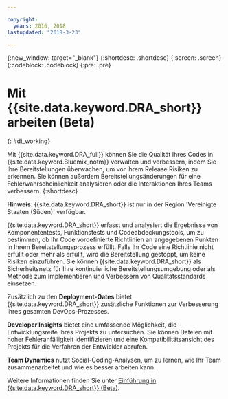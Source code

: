 ```yaml
---

copyright:
  years: 2016, 2018
lastupdated: "2018-3-23"

---
```


{:new_window: target="_blank"}
{:shortdesc: .shortdesc}
{:screen: .screen}
{:codeblock: .codeblock}
{:pre: .pre}

# Mit {{site.data.keyword.DRA_short}} arbeiten (Beta)
{: #di_working}

Mit {{site.data.keyword.DRA_full}} können Sie die Qualität Ihres Codes in {{site.data.keyword.Bluemix_notm}} verwalten und verbessern, indem Sie Ihre Bereitstellungen überwachen, um vor ihrem Release Risiken zu erkennen. Sie können außerdem Bereitstellungsänderungen für eine Fehlerwahrscheinlichkeit analysieren oder die Interaktionen Ihres Teams verbessern.
{:shortdesc}

**Hinweis**: {{site.data.keyword.DRA_short}} ist nur in der Region 'Vereinigte Staaten (Süden)' verfügbar.

{{site.data.keyword.DRA_short}} erfasst und analysiert die Ergebnisse von Komponententests, Funktionstests und Codeabdeckungstools, um zu bestimmen, ob Ihr Code vordefinierte Richtlinien an angegebenen Punkten in Ihrem Bereitstellungsprozess erfüllt. Falls Ihr Code eine Richtlinie nicht erfüllt oder mehr als erfüllt, wird die Bereitstellung gestoppt, um keine Risiken einzuführen. Sie können {{site.data.keyword.DRA_short}} als Sicherheitsnetz für Ihre kontinuierliche Bereitstellungsumgebung oder als Methode zum Implementieren und Verbessern von Qualitätsstandards einsetzen. 

Zusätzlich zu den **Deployment-Gates** bietet {{site.data.keyword.DRA_short}} zusätzliche Funktionen zur Verbesserung Ihres gesamten DevOps-Prozesses.  

**Developer Insights** bietet eine umfassende Möglichkeit, die Entwicklungsreife Ihres Projekts zu untersuchen. Sie können Dateien mit hoher Fehleranfälligkeit identifizieren und eine Kompatibilitätsansicht des Projekts für die Verfahren der Entwickler abrufen.
	
**Team Dynamics** nutzt Social-Coding-Analysen, um zu lernen, wie Ihr Team zusammenarbeitet und wie es besser arbeiten kann.

Weitere Informationen finden Sie unter
[Einführung in {{site.data.keyword.DRA_short}} (Beta)](/docs/services/DevOpsInsights/index.html).
